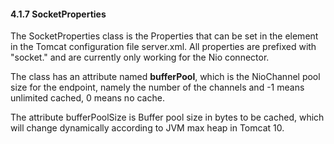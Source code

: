 #### 4.1.7 SocketProperties
The SocketProperties class is the Properties that can be set in the <Connector> element in the Tomcat
configuration file server.xml. All properties are prefixed with "socket." and are currently only
working for the Nio connector.

The class has an attribute named **bufferPool**, which is the NioChannel pool size for the endpoint,
namely the number of the channels and -1 means unlimited cached, 0 means no cache.

The attribute bufferPoolSize is Buffer pool size in bytes to be cached, which will change dynamically
according to JVM max heap in Tomcat 10. 